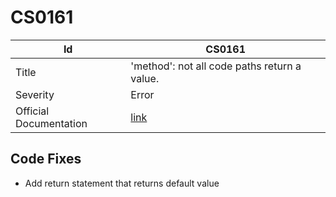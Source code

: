 # CS0161

| Id                     | CS0161                                                            |
| ---------------------- | ----------------------------------------------------------------- |
| Title                  | 'method': not all code paths return a value\.                     |
| Severity               | Error                                                             |
| Official Documentation | [link](http://docs.microsoft.com/en-us/dotnet/csharp/misc/cs0161) |

## Code Fixes

* Add return statement that returns default value

